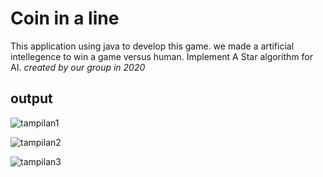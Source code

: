 # Coin in a line
This application using java to develop this game.
we made a artificial intellegence to win a game versus human. 
Implement A Star algorithm for AI.
_created by our group in 2020_

  <h2>output</h2>

![tampilan1](https://user-images.githubusercontent.com/61272505/101247704-9d89df00-374d-11eb-99c5-65d742df5221.JPG)

![tampilan2](https://user-images.githubusercontent.com/61272505/101247716-a67ab080-374d-11eb-97a7-aef57c2d68b1.JPG)

![tampilan3](https://user-images.githubusercontent.com/61272505/101247745-cc07ba00-374d-11eb-9c00-ba8bdc234269.JPG)
